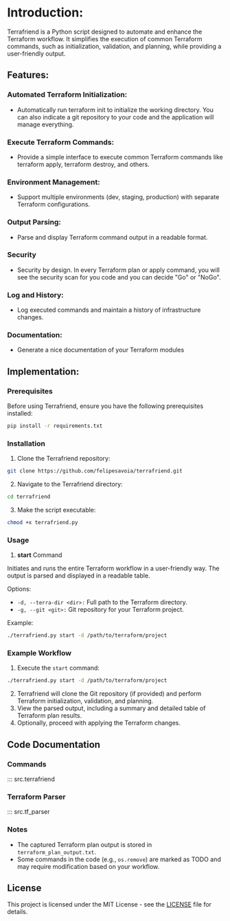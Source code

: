 # Introduction:

Terrafriend is a Python script designed to automate and enhance the Terraform workflow. It simplifies the execution of common Terraform commands, such as initialization, validation, and planning, while providing a user-friendly output.

## Features:

### Automated Terraform Initialization:

* Automatically run terraform init to initialize the working directory. You can also indicate a git repository to your code and the application will manage everything.

### Execute Terraform Commands:

* Provide a simple interface to execute common Terraform commands like terraform apply, terraform destroy, and others.

### Environment Management:

* Support multiple environments (dev, staging, production) with separate Terraform configurations.

### Output Parsing:

* Parse and display Terraform command output in a readable format.

### Security

* Security by design. In every Terraform plan or apply command, you will see the security scan for you code and you can decide "Go" or "NoGo".

### Log and History:

* Log executed commands and maintain a history of infrastructure changes.

### Documentation:

* Generate a nice documentation of your Terraform modules

## Implementation:

### Prerequisites

Before using Terrafriend, ensure you have the following prerequisites installed:

```bash
pip install -r requirements.txt
```

### Installation

1. Clone the Terrafriend repository:

```bash
git clone https://github.com/felipesavoia/terrafriend.git
```

2. Navigate to the Terrafriend directory:

```bash
cd terrafriend
```

3. Make the script executable:

```bash
chmod +x terrafriend.py
```

### Usage

1. **start** Command

Initiates and runs the entire Terraform workflow in a user-friendly way. The output is parsed and displayed in a readable table.

Options:

* `-d, --terra-dir <dir>:` Full path to the Terraform directory.
* `-g, --git <git>:` Git repository for your Terraform project.

Example:

```bash
./terrafriend.py start -d /path/to/terraform/project
```

### Example Workflow

1. Execute the ``start`` command:

```bash
./terrafriend.py start -d /path/to/terraform/project
```

2. Terrafriend will clone the Git repository (if provided) and perform Terraform initialization, validation, and planning.
3. View the parsed output, including a summary and detailed table of Terraform plan results.
4. Optionally, proceed with applying the Terraform changes.

## Code Documentation

### Commands

::: src.terrafriend

### Terraform Parser

::: src.tf_parser

### Notes

* The captured Terraform plan output is stored in ``terraform_plan_output.txt``.
* Some commands in the code (e.g., ``os.remove``) are marked as TODO and may require modification based on your workflow.

## License

This project is licensed under the MIT License - see the [LICENSE](https://github.com/fsavoia/terrafriend-automation/blob/master/LICENSE) file for details.




